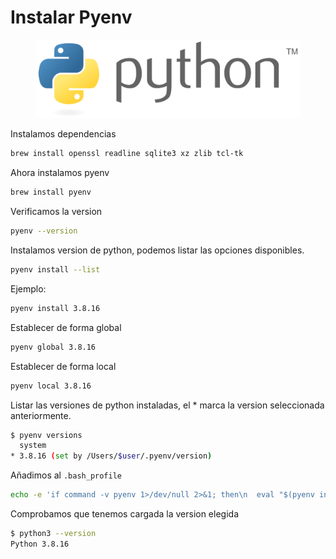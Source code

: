 # Instalar Pyenv

<figure><img src="../.gitbook/assets/image (1) (1) (1) (1) (1) (1) (1) (1) (1) (1).png" alt=""><figcaption></figcaption></figure>

Instalamos dependencias

```sh
brew install openssl readline sqlite3 xz zlib tcl-tk
```

Ahora instalamos pyenv&#x20;

```sh
brew install pyenv
```

Verificamos la version

```sh
pyenv --version
```

Instalamos version de python, podemos listar las opciones disponibles.

```sh
pyenv install --list
```

Ejemplo:

```sh
pyenv install 3.8.16
```

Establecer de forma global

```sh
pyenv global 3.8.16
```

Establecer de forma local

```sh
pyenv local 3.8.16
```

Listar las versiones de python instaladas, el \* marca la version seleccionada anteriormente.

```sh
$ pyenv versions
  system
* 3.8.16 (set by /Users/$user/.pyenv/version)
```

Añadimos al `.bash_profile`

```sh
echo -e 'if command -v pyenv 1>/dev/null 2>&1; then\n  eval "$(pyenv init -)"\nfi' >> ~/.bash_profile
```

Comprobamos que tenemos cargada la version elegida

```sh
$ python3 --version
Python 3.8.16
```
